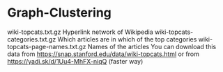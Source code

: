 # Graph-Clustering

wiki-topcats.txt.gz	Hyperlink network of Wikipedia
wiki-topcats-categories.txt.gz	Which articles are in which of the top categories
wiki-topcats-page-names.txt.gz	Names of the articles
You can download this data from https://snap.stanford.edu/data/wiki-topcats.html or from https://yadi.sk/d/1Uu4-MhFX-niqQ (faster way)
